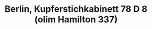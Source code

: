 ---
layout: ms-intro
title: Berlin, Kupferstichkabinett 78 D 8 (olim Hamilton 337)
sigla: B
editor: Leslie Zarker Morgan
criteria: /b-praxis.html
edition: ../b-edition/b-edition-001r.html
facsimile: ../facsimiles/b-facsimile.html
---